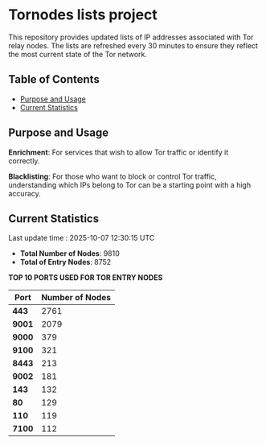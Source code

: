 # Tornodes lists project

This repository provides updated lists of IP addresses associated with Tor relay nodes. The lists are refreshed every 30 minutes to ensure they reflect the most current state of the Tor network.

## Table of Contents

- [Purpose and Usage](#purpose-and-usage)
- [Current Statistics](#current-statistics)


## Purpose and Usage

**Enrichment**: For services that wish to allow Tor traffic or identify it correctly.

**Blacklisting**: For those who want to block or control Tor traffic, understanding which IPs belong to Tor can be a starting point with a high accuracy.

## Current Statistics

Last update time : 2025-10-07 12:30:15 UTC

- **Total Number of Nodes**: 9810
- **Total of Entry Nodes**: 8752

**TOP 10 PORTS USED FOR TOR ENTRY NODES**

| **Port** | **Number of Nodes** |
|------|-----------------|
| **443**   | 2761  |
| **9001**   | 2079  |
| **9000**   | 379  |
| **9100**   | 321  |
| **8443**   | 213  |
| **9002**   | 181  |
| **143**   | 132  |
| **80**   | 129  |
| **110**   | 119  |
| **7100**   | 112  |

